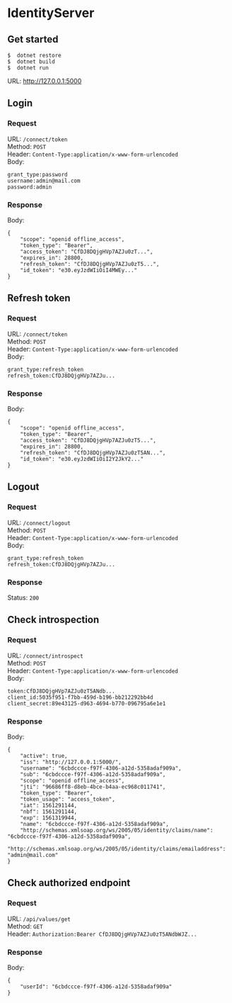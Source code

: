 # IdentityServer

## Get started

```
$  dotnet restore
$  dotnet build
$  dotnet run
```

URL: http://127.0.0.1:5000

## Login

### Request

URL: `/connect/token`  
Method: `POST`  
Header: `Content-Type:application/x-www-form-urlencoded`  
Body:

```
grant_type:password
username:admin@mail.com
password:admin
```

### Response

Body:

```
{
    "scope": "openid offline_access",
    "token_type": "Bearer",
    "access_token": "CfDJ8DQjgHVp7AZJu0zT...",
    "expires_in": 28800,
    "refresh_token": "CfDJ8DQjgHVp7AZJu0zT5...",
    "id_token": "e30.eyJzdWIiOiI4MWEy..."
}
```

## Refresh token

### Request

URL: `/connect/token`  
Method: `POST`  
Header: `Content-Type:application/x-www-form-urlencoded`  
Body:

```
grant_type:refresh_token
refresh_token:CfDJ8DQjgHVp7AZJu...
```

### Response

Body:

```
{
    "scope": "openid offline_access",
    "token_type": "Bearer",
    "access_token": "CfDJ8DQjgHVp7AZJu0zT5...",
    "expires_in": 28800,
    "refresh_token": "CfDJ8DQjgHVp7AZJu0zT5AN...",
    "id_token": "e30.eyJzdWIiOiI2Y2JkY2..."
}
```

## Logout

### Request

URL: `/connect/logout`  
Method: `POST`  
Header: `Content-Type:application/x-www-form-urlencoded`  
Body:

```
grant_type:refresh_token
refresh_token:CfDJ8DQjgHVp7AZJu...
```

### Response

Status: `200`

## Check introspection

### Request

URL: `/connect/introspect`  
Method: `POST`  
Header: `Content-Type:application/x-www-form-urlencoded`  
Body:

```
token:CfDJ8DQjgHVp7AZJu0zT5ANdb...
client_id:5035f951-f7bb-459d-b196-bb212292bb4d
client_secret:89e43125-d963-4694-b770-096795a6e1e1
```

### Response

Body:

```
{
    "active": true,
    "iss": "http://127.0.0.1:5000/",
    "username": "6cbdccce-f97f-4306-a12d-5358adaf909a",
    "sub": "6cbdccce-f97f-4306-a12d-5358adaf909a",
    "scope": "openid offline_access",
    "jti": "96686ff8-d8eb-4bce-b4aa-ec968c011741",
    "token_type": "Bearer",
    "token_usage": "access_token",
    "iat": 1561291144,
    "nbf": 1561291144,
    "exp": 1561319944,
    "name": "6cbdccce-f97f-4306-a12d-5358adaf909a",
    "http://schemas.xmlsoap.org/ws/2005/05/identity/claims/name": "6cbdccce-f97f-4306-a12d-5358adaf909a",
    "http://schemas.xmlsoap.org/ws/2005/05/identity/claims/emailaddress": "admin@mail.com"
}
```

## Check authorized endpoint

### Request

URL: `/api/values/get`  
Method: `GET`  
Header: `Authorization:Bearer CfDJ8DQjgHVp7AZJu0zT5ANdbWJZ...`

### Response

Body:

```
{
    "userId": "6cbdccce-f97f-4306-a12d-5358adaf909a"
}
```
